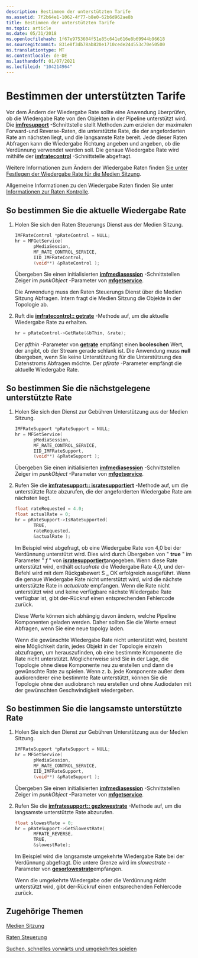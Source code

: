 ```yaml
---
description: Bestimmen der unterstützten Tarife
ms.assetid: 7f2b64e1-1062-4f77-b8e0-62b6d962ae8b
title: Bestimmen der unterstützten Tarife
ms.topic: article
ms.date: 05/31/2018
ms.openlocfilehash: 1f67e9753604f51e85c641e616e8b69944b96618
ms.sourcegitcommit: 831e8f3db78ab820e1710cede244553c70e50500
ms.translationtype: MT
ms.contentlocale: de-DE
ms.lasthandoff: 01/07/2021
ms.locfileid: "104214964"
---
```

# <a name="how-to-determine-supported-rates"></a>Bestimmen der unterstützten Tarife

Vor dem Ändern der Wiedergabe Rate sollte eine Anwendung überprüfen, ob die Wiedergabe Rate von den Objekten in der Pipeline unterstützt wird. Die [**imfresupport**](/windows/desktop/api/mfidl/nn-mfidl-imfratesupport) -Schnittstelle stellt Methoden zum erzielen der maximalen Forward-und Reverse-Raten, die unterstützte Rate, die der angeforderten Rate am nächsten liegt, und die langsamste Rate bereit. Jede dieser Raten Abfragen kann die Wiedergabe Richtung angeben und angeben, ob die Verdünnung verwendet werden soll. Die genaue Wiedergabe Rate wird mithilfe der [**imfratecontrol**](/windows/desktop/api/mfidl/nn-mfidl-imfratecontrol) -Schnittstelle abgefragt.

Weitere Informationen zum Ändern der Wiedergabe Raten finden [Sie unter Festlegen der Wiedergabe Rate für die Medien Sitzung](how-to-set-the-playback-rate-on-the-media-session.md).

Allgemeine Informationen zu den Wiedergabe Raten finden Sie unter [Informationen zur Raten Kontrolle](about-rate-control.md).

## <a name="to-determine-the-current-playback-rate"></a>So bestimmen Sie die aktuelle Wiedergabe Rate

1.  Holen Sie sich den Raten Steuerungs Dienst aus der Medien Sitzung.

    ```C++
    IMFRateControl *pRateControl = NULL;
    hr = MFGetService(
           pMediaSession, 
           MF_RATE_CONTROL_SERVICE,
           IID_IMFRateControl, 
           (void**) &pRateControl );
    ```

    

    Übergeben Sie einen initialisierten [**imfmediasession**](/windows/desktop/api/mfidl/nn-mfidl-imfmediasession) -Schnittstellen Zeiger im *punkObject* -Parameter von [**mfgetservice**](/windows/desktop/api/mfidl/nf-mfidl-mfgetservice).

    Die Anwendung muss den Raten Steuerungs Dienst über die Medien Sitzung Abfragen. Intern fragt die Medien Sitzung die Objekte in der Topologie ab.

2.  Ruft die [**imfratecontrol:: getrate**](/windows/desktop/api/mfidl/nf-mfidl-imfratecontrol-getrate) -Methode auf, um die aktuelle Wiedergabe Rate zu erhalten.

    ```C++
    hr = pRateControl->GetRate(&bThin, &rate);
    ```

    

    Der *pfthin* -Parameter von [**getrate**](/windows/desktop/api/mfidl/nf-mfidl-imfratecontrol-getrate) empfängt einen **booleschen** Wert, der angibt, ob der Stream gerade schlank ist. Die Anwendung muss **null** übergeben, wenn Sie keine Unterstützung für die Unterstützung des Datenstroms Abfragen möchte. Der *pflrate* -Parameter empfängt die aktuelle Wiedergabe Rate.

## <a name="to-determine-the-nearest-supported-rate"></a>So bestimmen Sie die nächstgelegene unterstützte Rate

1.  Holen Sie sich den Dienst zur Gebühren Unterstützung aus der Medien Sitzung.

    ```C++
    IMFRateSupport *pRateSupport = NULL;
    hr = MFGetService(
           pMediaSession, 
           MF_RATE_CONTROL_SERVICE,
           IID_IMFRateSupport, 
           (void**) &pRateSupport );
    ```

    

    Übergeben Sie einen initialisierten [**imfmediasession**](/windows/desktop/api/mfidl/nn-mfidl-imfmediasession) -Schnittstellen Zeiger im *punkObject* -Parameter von [**mfgetservice**](/windows/desktop/api/mfidl/nf-mfidl-mfgetservice).

2.  Rufen Sie die [**imfratesupport:: isratesupportiert**](/windows/desktop/api/mfidl/nf-mfidl-imfratesupport-isratesupported) -Methode auf, um die unterstützte Rate abzurufen, die der angeforderten Wiedergabe Rate am nächsten liegt.

    ```C++
    float rateRequested = 4.0;
    float actualRate = 0;
    hr = pRateSupport->IsRateSupported(
           TRUE, 
           rateRequested, 
           &actualRate );
    ```

    

    Im Beispiel wird abgefragt, ob eine Wiedergabe Rate von 4,0 bei der Verdünnung unterstützt wird. Dies wird durch Übergeben von " **true** " im Parameter " *f* " von [**isratesupportiert**](/windows/desktop/api/mfidl/nf-mfidl-imfratesupport-isratesupported)angegeben. Wenn diese Rate unterstützt wird, enthält *actualrate* die Wiedergabe Rate 4,0, und der-Befehl wird mit dem Rückgabewert S \_ OK erfolgreich ausgeführt. Wenn die genaue Wiedergabe Rate nicht unterstützt wird, wird die nächste unterstützte Rate in *actualrate* empfangen. Wenn die Rate nicht unterstützt wird und keine verfügbare nächste Wiedergabe Rate verfügbar ist, gibt der-Rückruf einen entsprechenden Fehlercode zurück.

    Diese Werte können sich abhängig davon ändern, welche Pipeline Komponenten geladen werden. Daher sollten Sie die Werte erneut Abfragen, wenn Sie eine neue topolgy laden.

    Wenn die gewünschte Wiedergabe Rate nicht unterstützt wird, besteht eine Möglichkeit darin, jedes Objekt in der Topologie einzeln abzufragen, um herauszufinden, ob eine bestimmte Komponente die Rate nicht unterstützt. Möglicherweise sind Sie in der Lage, die Topologie ohne diese Komponente neu zu erstellen und dann die gewünschte Rate zu spielen. Wenn z. b. jede Komponente außer dem audiorenderer eine bestimmte Rate unterstützt, können Sie die Topologie ohne den audiobranch neu erstellen und ohne Audiodaten mit der gewünschten Geschwindigkeit wiedergeben.

## <a name="to-determine-the-slowest-supported-rate"></a>So bestimmen Sie die langsamste unterstützte Rate

1.  Holen Sie sich den Dienst zur Gebühren Unterstützung aus der Medien Sitzung.

    ```C++
    IMFRateSupport *pRateSupport = NULL;
    hr = MFGetService(
           pMediaSession, 
           MF_RATE_CONTROL_SERVICE,
           IID_IMFRateSupport, 
           (void**) &pRateSupport );
    ```

    

    Übergeben Sie einen initialisierten [**imfmediasession**](/windows/desktop/api/mfidl/nn-mfidl-imfmediasession) -Schnittstellen Zeiger im *punkObject* -Parameter von [**mfgetservice**](/windows/desktop/api/mfidl/nf-mfidl-mfgetservice).

2.  Rufen Sie die [**imfratesupport:: gezlowestrate**](/windows/desktop/api/mfidl/nf-mfidl-imfratesupport-getslowestrate) -Methode auf, um die langsamste unterstützte Rate abzurufen.

    ```C++
    float slowestRate = 0;
    hr = pRateSupport->GetSlowestRate(
           MFRATE_REVERSE, 
           TRUE, 
           &slowestRate);
    ```

    

    Im Beispiel wird die langsamste umgekehrte Wiedergabe Rate bei der Verdünnung abgefragt. Die untere Grenze wird im *slowestrate* -Parameter von [**gesorlowestrate**](/windows/desktop/api/mfidl/nf-mfidl-imfratesupport-getslowestrate)empfangen.

    Wenn die umgekehrte Wiedergabe oder die Verdünnung nicht unterstützt wird, gibt der-Rückruf einen entsprechenden Fehlercode zurück.

## <a name="related-topics"></a>Zugehörige Themen

<dl> <dt>

[Medien Sitzung](media-session.md)
</dt> <dt>

[Raten Steuerung](rate-control.md)
</dt> <dt>

[Suchen, schnelles vorwärts und umgekehrtes spielen](seeking--fast-forward--and-reverse-play.md)
</dt> </dl>

 

 



